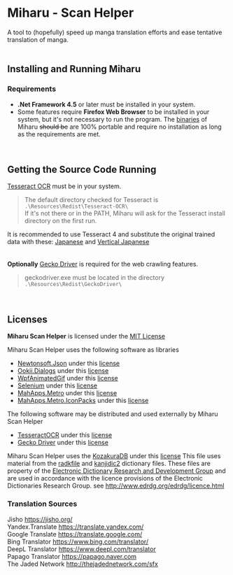 # Miharu - Scan Helper

A tool to (hopefully) speed up manga translation efforts and ease tentative translation of manga.
</br>
</br>
## Installing and Running Miharu

### Requirements
* **.Net Framework 4.5** or later must be installed in your system.
* Some features require **Firefox Web Browser** to be installed in your system, but it's not necessary to run the program.
The [binaries](https://github.com/Ynscription/ScanHelper/releases) of Miharu ~~should be~~ are 100% portable and require no installation as long as the requirements are met.

</br>  

## Getting the Source Code Running

[Tesseract OCR](https://github.com/tesseract-ocr/tesseract#installing-tesseract) must be in your system.  
> The default directory checked for Tesseract is `.\Resources\Redist\Tesseract-OCR\`  
>If it's not there or in the PATH, Miharu will ask for the Tesseract install directory on the first run.

It is recommended to use Tesseract 4 and substitute the original trained data with these:
 [Japanese](https://github.com/tesseract-ocr/tessdata_best/blob/master/jpn.traineddata) and [Vertical Japanese](https://github.com/tesseract-ocr/tessdata_best/blob/master/jpn_vert.traineddata)  
</br>  
**Optionally** [Gecko Driver](https://github.com/mozilla/geckodriver/releases/tag/v0.28.0) is required for the web crawling features.  
> geckodriver.exe must be located in the directory `.\Resources\Redist\GeckoDriver\`
 
 </br>
 
## Licenses
 
**Miharu Scan Helper** is licensed under the [MIT License](https://github.com/Ynscription/MiharuScanHelper/blob/master/LICENSE)

Miharu Scan Helper uses the following software as libraries
* [Newtonsoft.Json](https://github.com/JamesNK/Newtonsoft.Json) under this [license](https://github.com/Ynscription/MiharuScanHelper/blob/master/Miharu%20Scan%20Helper/Resources/Licenses/Newtonsoft.Json%20LICENSE.md)
* [Ookii.Dialogs](http://www.ookii.org/software/dialogs/) under this [license](https://github.com/Ynscription/MiharuScanHelper/blob/master/Miharu%20Scan%20Helper/Resources/Licenses/Ookii.Dialogs%20%20LICENSE)
* [WpfAnimatedGif](https://github.com/XamlAnimatedGif/WpfAnimatedGif) under this [license](https://github.com/Ynscription/MiharuScanHelper/blob/master/Miharu%20Scan%20Helper/Resources/Licenses/WpfAnimatedGif%20LICENSE)
* [Selenium](https://www.selenium.dev/) under this [license](https://github.com/Ynscription/MiharuScanHelper/blob/master/Miharu%20Scan%20Helper/Resources/Licenses/Selenium%20LICENSE)
* [MahApps.Metro](https://mahapps.com/) under this [license](https://github.com/Ynscription/MiharuScanHelper/blob/master/Miharu%20Scan%20Helper/Resources/Licenses/MahApps.Metro%20LICENSE)
* [MahApps.Metro.IconPacks](https://github.com/MahApps/MahApps.Metro.IconPacks) under this [license](https://github.com/Ynscription/MiharuScanHelper/blob/master/Miharu%20Scan%20Helper/Resources/Licenses/MahApps.Metro.IconPacks%20LICENSE)

The following software may be distributed and used externally by Miharu Scan Helper
* [TesseractOCR](https://github.com/tesseract-ocr/tesseract) under this [license](https://github.com/Ynscription/MiharuScanHelper/blob/master/Miharu%20Scan%20Helper/Resources/Licenses/Tesseract%20OCR%20LICENSE)
* [Gecko Driver](https://github.com/mozilla/geckodriver) under this [license](https://github.com/Ynscription/MiharuScanHelper/blob/master/Miharu%20Scan%20Helper/Resources/Licenses/GeckoDriver%20LICENSE)

Miharu Scan Helper uses the [KozakuraDB](https://github.com/Ynscription/KozakuraDB) under this [license](https://github.com/Ynscription/MiharuScanHelper/blob/master/Miharu%20Scan%20Helper/Resources/Licenses/Kozakura%20LICENSE)
   This  file uses material from the [radkfile](http://nihongo.monash.edu//kradinf.html) and [kanjidic2](http://www.edrdg.org/wiki/index.php/KANJIDIC_Project) dictionary files.
   These files are property of the [Electronic Dictionary Research and Development Group](http://www.edrdg.org/) and are used in accordance with the licence provisions of the Electronic Dictionaries Research Group. see http://www.edrdg.org/edrdg/licence.html

### Translation Sources
Jisho https://jisho.org/  
Yandex.Translate https://translate.yandex.com/  
Google Translate https://translate.google.com/  
Bing Translator https://www.bing.com/translator/  
DeepL Translator https://www.deepl.com/translator  
Papago Translator https://papago.naver.com  
The Jaded Network http://thejadednetwork.com/sfx  
